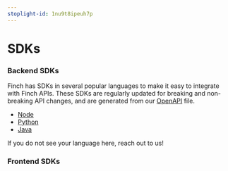 ```yaml
---
stoplight-id: 1nu9t8ipeuh7p
---
```


# SDKs

### Backend SDKs
Finch has SDKs in several popular languages to make it easy to integrate with Finch APIs. These SDKs are regularly updated for breaking and non-breaking API changes, and are generated from our [OpenAPI](https://github.com/Finch-API/finch-openapi) file.

* [Node](https://github.com/Finch-API/finch-api-node)
* [Python](https://github.com/Finch-API/finch-api-python)
* [Java](https://github.com/Finch-API/finch-api-java)

If you do not see your language here, reach out to us!

### Frontend SDKs

